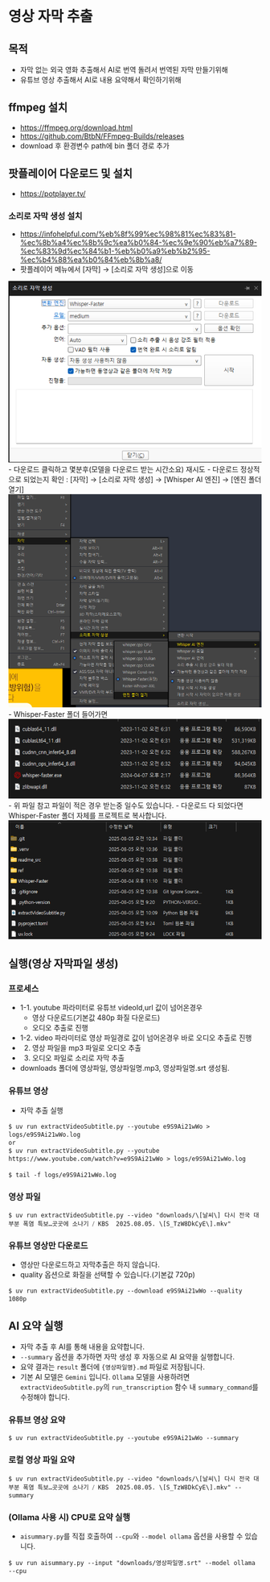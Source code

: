 ﻿# 영상 자막 추출
## 목적
 - 자막 없는 외국 영화 추출해서 AI로 번역 돌려서 번역된 자막 만들기위해
 - 유튜브 영상 추출해서 AI로 내용 요약해서 확인하기위해

## ffmpeg 설치
 - https://ffmpeg.org/download.html
 - https://github.com/BtbN/FFmpeg-Builds/releases
 - download 후 환경변수 path에 bin 폴더 경로 추가

## 팟플레이어 다운로드 및 설치
 - https://potplayer.tv/
### 소리로 자막 생성 설치
 - https://infohelpful.com/%eb%8f%99%ec%98%81%ec%83%81-%ec%8b%a4%ec%8b%9c%ea%b0%84-%ec%9e%90%eb%a7%89-%ec%83%9d%ec%84%b1-%eb%b0%a9%eb%b2%95-%ec%b4%88%ea%b0%84%eb%8b%a8/
 - 팟플레이어 메뉴에서 [자막] → [소리로 자막 생성]으로 이동
<img src="./readme_src/Pasted image 20250712114705.png"/>
 - 다운로드 클릭하고 몇분후(모델을 다운로드 받는 시간소요) 재시도
 - 다운로드 정상적으로 되었는지 확인 : [자막] → [소리로 자막 생성] → [Whisper AI 엔진] → [엔진 폴더 열기]
<img src="./readme_src/Pasted image 20250805105050.png"/>
 - Whisper-Faster 폴더 들어가면
<img src="./readme_src/Pasted image 20250805105210.png"/>
 - 위 파일 참고 파일이 적은 경우 받는중 일수도 있습니다.
 - 다운로드 다 되었다면 Whisper-Faster 폴더 자체를 프로젝트로 복사합니다.
<img src="./readme_src/Pasted image 20250805105504.png"/>


## 실행(영상 자막파일 생성)
### 프로세스
 - 1-1. youtube 파라미터로 유튜브 videoId,url 값이 넘어온경우
	 - 영상 다운로드(기본값 480p 화질 다운로드)
	 - 오디오 추출로 진행
 - 1-2. video 파라미터로 영상 파일경로 값이 넘어온경우 바로 오디오 추출로 진행
 - 2. 영상 파일을 mp3 파일로 오디오 추출
 - 3. 오디오 파일로 소리로 자막 추출
 - downloads 폴더에 영상파일, 영상파일명.mp3, 영상파일명.srt 생성됨.
### 유튜브 영상
 - 자막 추출 실행
```
$ uv run extractVideoSubtitle.py --youtube e9S9Ai21wWo > logs/e9S9Ai21wWo.log
or
$ uv run extractVideoSubtitle.py --youtube https://www.youtube.com/watch?v=e9S9Ai21wWo > logs/e9S9Ai21wWo.log

$ tail -f logs/e9S9Ai21wWo.log
```

### 영상 파일
```
$ uv run extractVideoSubtitle.py --video "downloads/\[날씨\] 다시 전국 대부분 폭염 특보…곳곳에 소나기 ⧸ KBS  2025.08.05. \[S_TzW8DkCyE\].mkv"
```

### 유튜브 영상만 다운로드
 - 영상만 다운로드하고 자막추출은 하지 않습니다.
 - quality 옵션으로 화질을 선택할 수 있습니다.(기본값 720p)
```
$ uv run extractVideoSubtitle.py --download e9S9Ai21wWo --quality 1080p
```

## AI 요약 실행
 - 자막 추출 후 AI를 통해 내용을 요약합니다.
 - `--summary` 옵션을 추가하면 자막 생성 후 자동으로 AI 요약을 실행합니다.
 - 요약 결과는 `result` 폴더에 `{영상파일명}.md` 파일로 저장됩니다.
 - 기본 AI 모델은 `Gemini` 입니다. `Ollama` 모델을 사용하려면 `extractVideoSubtitle.py`의 `run_transcription` 함수 내 `summary_command`를 수정해야 합니다.

### 유튜브 영상 요약
```
$ uv run extractVideoSubtitle.py --youtube e9S9Ai21wWo --summary
```

### 로컬 영상 파일 요약
```
$ uv run extractVideoSubtitle.py --video "downloads/\[날씨\] 다시 전국 대부분 폭염 특보…곳곳에 소나기 ⧸ KBS  2025.08.05. \[S_TzW8DkCyE\].mkv" --summary
```

### (Ollama 사용 시) CPU로 요약 실행
 - `aisummary.py`를 직접 호출하여 `--cpu`와 `--model ollama` 옵션을 사용할 수 있습니다.
```
$ uv run aisummary.py --input "downloads/영상파일명.srt" --model ollama --cpu
```
